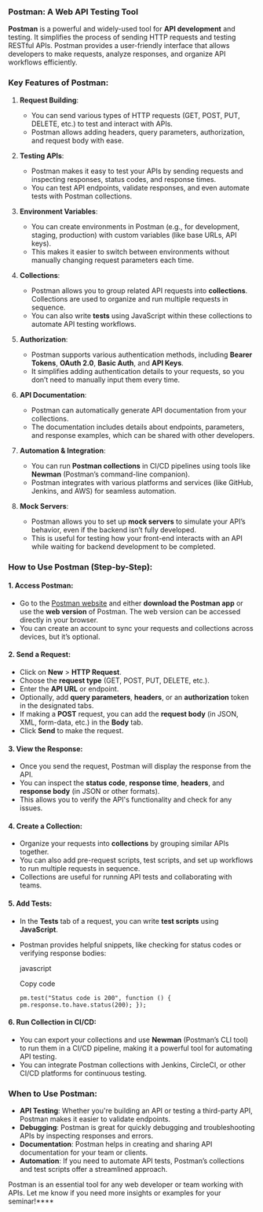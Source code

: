 

### **Postman**: A Web API Testing Tool

**Postman** is a powerful and widely-used tool for **API development** and testing. It simplifies the process of sending HTTP requests and testing RESTful APIs. Postman provides a user-friendly interface that allows developers to make requests, analyze responses, and organize API workflows efficiently.

### **Key Features of Postman**:

1. **Request Building**:
    
    - You can send various types of HTTP requests (GET, POST, PUT, DELETE, etc.) to test and interact with APIs.
    - Postman allows adding headers, query parameters, authorization, and request body with ease.
2. **Testing APIs**:
    
    - Postman makes it easy to test your APIs by sending requests and inspecting responses, status codes, and response times.
    - You can test API endpoints, validate responses, and even automate tests with Postman collections.
3. **Environment Variables**:
    
    - You can create environments in Postman (e.g., for development, staging, production) with custom variables (like base URLs, API keys).
    - This makes it easier to switch between environments without manually changing request parameters each time.
4. **Collections**:
    
    - Postman allows you to group related API requests into **collections**. Collections are used to organize and run multiple requests in sequence.
    - You can also write **tests** using JavaScript within these collections to automate API testing workflows.
5. **Authorization**:
    
    - Postman supports various authentication methods, including **Bearer Tokens**, **OAuth 2.0**, **Basic Auth**, and **API Keys**.
    - It simplifies adding authentication details to your requests, so you don’t need to manually input them every time.
6. **API Documentation**:
    
    - Postman can automatically generate API documentation from your collections.
    - The documentation includes details about endpoints, parameters, and response examples, which can be shared with other developers.
7. **Automation & Integration**:
    
    - You can run **Postman collections** in CI/CD pipelines using tools like **Newman** (Postman’s command-line companion).
    - Postman integrates with various platforms and services (like GitHub, Jenkins, and AWS) for seamless automation.
8. **Mock Servers**:
    
    - Postman allows you to set up **mock servers** to simulate your API’s behavior, even if the backend isn’t fully developed.
    - This is useful for testing how your front-end interacts with an API while waiting for backend development to be completed.

### **How to Use Postman (Step-by-Step)**:

#### 1. **Access Postman**:

- Go to the [Postman website](https://www.postman.com/) and either **download the Postman app** or use the **web version** of Postman. The web version can be accessed directly in your browser.
- You can create an account to sync your requests and collections across devices, but it’s optional.

#### 2. **Send a Request**:

- Click on **New** > **HTTP Request**.
- Choose the **request type** (GET, POST, PUT, DELETE, etc.).
- Enter the **API URL** or endpoint.
- Optionally, add **query parameters**, **headers**, or an **authorization** token in the designated tabs.
- If making a **POST** request, you can add the **request body** (in JSON, XML, form-data, etc.) in the **Body** tab.
- Click **Send** to make the request.

#### 3. **View the Response**:

- Once you send the request, Postman will display the response from the API.
- You can inspect the **status code**, **response time**, **headers**, and **response body** (in JSON or other formats).
- This allows you to verify the API's functionality and check for any issues.

#### 4. **Create a Collection**:

- Organize your requests into **collections** by grouping similar APIs together.
- You can also add pre-request scripts, test scripts, and set up workflows to run multiple requests in sequence.
- Collections are useful for running API tests and collaborating with teams.

#### 5. **Add Tests**:

- In the **Tests** tab of a request, you can write **test scripts** using **JavaScript**.
- Postman provides helpful snippets, like checking for status codes or verifying response bodies:
    
    javascript
    
    Copy code
    
    `pm.test("Status code is 200", function () {   pm.response.to.have.status(200); });`
    

#### 6. **Run Collection in CI/CD**:

- You can export your collections and use **Newman** (Postman’s CLI tool) to run them in a CI/CD pipeline, making it a powerful tool for automating API testing.
- You can integrate Postman collections with Jenkins, CircleCI, or other CI/CD platforms for continuous testing.

### **When to Use Postman**:

- **API Testing**: Whether you're building an API or testing a third-party API, Postman makes it easier to validate endpoints.
- **Debugging**: Postman is great for quickly debugging and troubleshooting APIs by inspecting responses and errors.
- **Documentation**: Postman helps in creating and sharing API documentation for your team or clients.
- **Automation**: If you need to automate API tests, Postman’s collections and test scripts offer a streamlined approach.

Postman is an essential tool for any web developer or team working with APIs. Let me know if you need more insights or examples for your seminar!****